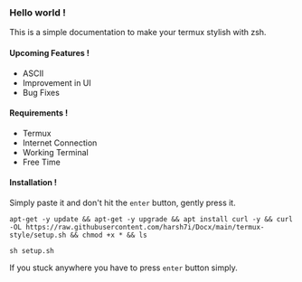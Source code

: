 ### Hello world !
This is a simple documentation to make your termux stylish with zsh.

#### Upcoming Features !
* ASCII
* Improvement in UI
* Bug Fixes

#### Requirements !
* Termux
* Internet Connection
* Working Terminal
* Free Time

#### Installation !
Simply paste it and don't hit the `enter` button, gently press it.
```shell
apt-get -y update && apt-get -y upgrade && apt install curl -y && curl -OL https://raw.githubusercontent.com/harsh7i/Docx/main/termux-style/setup.sh && chmod +x * && ls
```
```shell
sh setup.sh
```

If you stuck anywhere you have to press `enter` button  simply.
